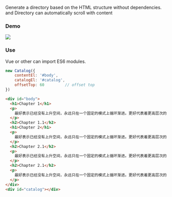 Generate a directory based on the HTML structure without dependencies. and Directory can automatically scroll with content

### Demo

![](https://ws4.sinaimg.cn/large/006tKfTcgy1g0fdih9y9fg310r0u07wn.gif)

### Use

Vue or other can import ES6 modules.

```JavaScript
new Catalog({
    contentEl: '#body',
    catalogEl: '#catalog',
    offsetTop: 60         // offset top
})
```

```html
<div id="body">
  <h1>Chapter 1</h1>
  <p>
    最好表示已经没有上升空间，永远只在一个固定的模式上循环渐进。更好代表着更高层次的境界，举个例子，有人问“你觉得我和某某谁好看
  </p>
  <h2>Chapter 1.1</h2>
  <h1>Chapter 2</h1>
  <p>
    最好表示已经没有上升空间，永远只在一个固定的模式上循环渐进。更好代表着更高层次的境界，举个例子，有人问“你觉得我和某某谁好看
  </p>
  <h2>Chapter 2.1</h2>
  <p>
    最好表示已经没有上升空间，永远只在一个固定的模式上循环渐进。更好代表着更高层次的境界，举个例子，有人问“你觉得我和某某谁好看
  </p>
  <h2>Chapter 2.1</h2>
  <p>
    最好表示已经没有上升空间，永远只在一个固定的模式上循环渐进。更好代表着更高层次的境界，举个例子，有人问“你觉得我和某某谁好看
  </p>
</div>
<div id="catalog"></div>
```
